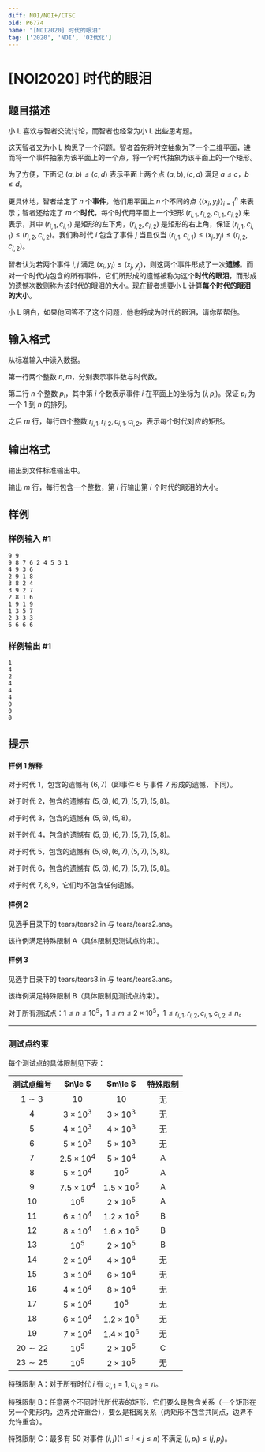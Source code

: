 ```yaml
---
diff: NOI/NOI+/CTSC
pid: P6774
name: "[NOI2020] 时代的眼泪"
tag: ['2020', 'NOI', 'O2优化']
---
```

# [NOI2020] 时代的眼泪
## 题目描述

小 L 喜欢与智者交流讨论，而智者也经常为小 L 出些思考题。

这天智者又为小 L 构思了一个问题。智者首先将时空抽象为了一个二维平面，进而将一个事件抽象为该平面上的一个点，将一个时代抽象为该平面上的一个矩形。

为了方便，下面记 $(a, b) \leq (c, d)$ 表示平面上两个点 $(a, b),(c, d)$ 满足 $a \leq c$，$b \leq d$。

更具体地，智者给定了 $n$ 个**事件**，他们用平面上 $n$ 个不同的点 $\{(x_i, y_i)\}^n_{i=1}$ 来表示；智者还给定了 $m$ 个**时代**，每个时代用平面上一个矩形 $(r_{i,1}, r_{i,2}, c_{i,1}, c_{i,2})$ 来表示，其中 $(r_{i,1}, c_{i,1})$ 是矩形的左下角，$(r_{i,2}, c_{i,2})$ 是矩形的右上角，保证 $(r_{i,1}, c_{i,1}) \leq (r_{i,2}, c_{i,2})$。我们称时代 $i$ 包含了事件 $j$ 当且仅当 $(r_{i,1}, c_{i,1}) \leq (x_j, y_j ) \leq (r_{i,2}, c_{i,2})$。

智者认为若两个事件 $i, j$ 满足 $(x_i, y_i) \leq (x_j, y_j)$，则这两个事件形成了一次**遗憾**。而对一个时代内包含的所有事件，它们所形成的遗憾被称为这个**时代的眼泪**，而形成的遗憾次数则称为该时代的眼泪的大小。现在智者想要小 L 计算**每个时代的眼泪的大小**。

小 L 明白，如果他回答不了这个问题，他也将成为时代的眼泪，请你帮帮他。

## 输入格式

从标准输入中读入数据。

第一行两个整数 $n, m$，分别表示事件数与时代数。

第二行 $n$ 个整数 $p_i$，其中第 $i$ 个数表示事件 $i$ 在平面上的坐标为 $(i, p_i)$。保证 $p_i$ 为一个 $1$ 到 $n$ 的排列。

之后 $m$ 行，每行四个整数 $r_{i,1}, r_{i,2}, c_{i,1}, c_{i,2}$，表示每个时代对应的矩形。

## 输出格式

输出到文件标准输出中。

输出 $m$ 行，每行包含一个整数，第 $i$ 行输出第 $i$ 个时代的眼泪的大小。
## 样例

### 样例输入 #1
```
9 9
9 8 7 6 2 4 5 3 1
4 9 3 6
2 9 1 8
3 8 2 4
3 9 2 7
2 8 1 6
1 9 1 9
1 3 5 7
2 3 3 3
6 6 6 6
```
### 样例输出 #1
```
1
4
2
4
4
4
0
0
0
```
## 提示

#### 样例 1 解释

对于时代 $1$，包含的遗憾有 $(6, 7)$（即事件 $6$ 与事件 $7$ 形成的遗憾，下同）。

对于时代 $2$，包含的遗憾有 $(5, 6),(6, 7),(5, 7),(5, 8)$。

对于时代 $3$，包含的遗憾有 $(5, 6),(5, 8)$。

对于时代 $4$，包含的遗憾有 $(5, 6),(6, 7),(5, 7),(5, 8)$。

对于时代 $5$，包含的遗憾有 $(5, 6),(6, 7),(5, 7),(5, 8)$。

对于时代 $6$，包含的遗憾有 $(5, 6),(6, 7),(5, 7),(5, 8)$。

对于时代 $7, 8, 9$，它们均不包含任何遗憾。


#### 样例 2

见选手目录下的 tears/tears2.in 与 tears/tears2.ans。

该样例满足特殊限制 A（具体限制见测试点约束）。


#### 样例 3

见选手目录下的 tears/tears3.in 与 tears/tears3.ans。

该样例满足特殊限制 B（具体限制见测试点约束）。

对于所有测试点：$1 \leq n \leq 10^5$，$1 \leq m \leq 2 \times 10^5$，$1 \leq r_{i,1}, r_{i,2}, c_{i,1}, c_{i,2} \leq n$。

---

### 测试点约束

每个测试点的具体限制见下表：

| 测试点编号 |  $n\le $ |  $m\le $ | 特殊限制 |
| :-: | :-: | :-: | :-: |
|  $1\sim 3$ |  $10$ |  $10$ | 无 |
|  $4$ |  $3\times 10^3$ |  $3\times 10^3$ | 无 |
|  $5$ |  $4\times 10^3$ |  $4\times 10^3$ | 无 |
|  $6$ |  $5\times 10^3$ |  $5\times 10^3$ | 无 |
|  $7$ |  $2.5\times 10^4$ |  $5\times 10^4$ |  $\text{A}$ |
|  $8$ |  $5\times 10^4$ |  $10^5$ |  $\text{A}$ |
|  $9$ |  $7.5\times 10^4$ |  $1.5\times 10^5$ |  $\text{A}$ |
|  $10$ |  $10^5$ |  $2\times 10^5$ |  $\text{A}$ |
|  $11$ |  $6\times 10^4$ |  $1.2\times 10^5$ |  $\text{B}$ |
|  $12$ |  $8\times 10^4$ |  $1.6\times 10^5$ |  $\text{B}$ |
|  $13$ |  $10^5$ |  $2\times 10^5$ |  $\text{B}$ |
|  $14$ |  $2\times 10^4$ |  $4\times 10^4$ | 无 |
|  $15$ |  $3\times 10^4$ |  $6\times 10^4$ | 无 |
|  $16$ |  $4\times 10^4$ |  $8\times 10^4$ | 无 |
|  $17$ |  $5\times 10^4$ |  $10^5$ | 无 |
|  $18$ |  $6\times 10^4$ |  $1.2\times 10^5$ | 无 |
|  $19$ |  $7\times 10^4$ |  $1.4\times 10^5$ | 无 |
|  $20\sim 22$ |  $10^5$ |  $2\times 10^5$ |  $\text{C}$ |
|  $23\sim 25$ |  $10^5$ |  $2\times 10^5$ | 无 |

特殊限制 A：对于所有时代 $i$ 有 $c_{i,1} = 1, c_{i,2} = n$。

特殊限制 B：任意两个不同时代所代表的矩形，它们要么是包含关系（一个矩形在另一个矩形内，边界允许重合），要么是相离关系（两矩形不包含共同点，边界不允许重合）。

特殊限制 C：最多有 $50$ 对事件 $(i, j)(1 \leq i < j \leq n)$ 不满足 $(i, p_i) \leq (j, p_j)$。
